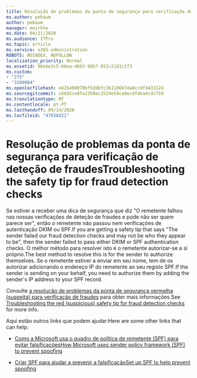 ```yaml
---
title: Resolução de problemas da ponta de segurança para verificação de deteção de fraudes
ms.author: pebaum
author: pebaum
manager: mnirkhe
ms.date: 04/21/2020
ms.audience: ITPro
ms.topic: article
ms.service: o365-administration
ROBOTS: NOINDEX, NOFOLLOW
localization_priority: Normal
ms.assetid: 96ebe3c5-66ea-4662-98b7-052c2181c2f3
ms.custom:
- "275"
- "3100004"
ms.openlocfilehash: e42b498070bf5d9bfc36110667da8cc0fd431524
ms.sourcegitcommit: c6692ce0fa1358ec3529e59ca0ecdfdea4cdc759
ms.translationtype: MT
ms.contentlocale: pt-PT
ms.lasthandoff: 09/14/2020
ms.locfileid: "47658421"
---
```

# <a name="troubleshooting-the-safety-tip-for-fraud-detection-checks"></a><span data-ttu-id="68fc5-102">Resolução de problemas da ponta de segurança para verificação de deteção de fraudes</span><span class="sxs-lookup"><span data-stu-id="68fc5-102">Troubleshooting the safety tip for fraud detection checks</span></span>

<span data-ttu-id="68fc5-103">Se estiver a receber uma dica de segurança que diz "O remetente falhou nas nossas verificações de deteção de fraudes e pode não ser quem parece ser", então o remetente não passou nem verificações de autenticação DKIM ou SPF.</span><span class="sxs-lookup"><span data-stu-id="68fc5-103">If you are getting a safety tip that says "The sender failed our fraud detection checks and may not be who they appear to be", then the sender failed to pass either DKIM or SPF authentication checks.</span></span> <span data-ttu-id="68fc5-104">O melhor método para resolver isto é o remetente autorizar-se a si próprio.</span><span class="sxs-lookup"><span data-stu-id="68fc5-104">The best method to resolve this is for the sender to authorize themselves.</span></span> <span data-ttu-id="68fc5-105">Se o remetente estiver a enviar em seu nome, tem de os autorizar adicionando o endereço IP do remetente ao seu registo SPF.</span><span class="sxs-lookup"><span data-stu-id="68fc5-105">If the sender is sending on your behalf, you need to authorize them by adding the sender's IP address to your SPF record.</span></span>
  
<span data-ttu-id="68fc5-106">Consulte [a resolução de problemas da ponta de segurança vermelha (suspeita) para verificação de fraudes](https://blogs.msdn.microsoft.com/tzink/2016/11/02/troubleshooting-the-red-suspicious-safety-tip-for-fraud-detection-checks/) para obter mais informações.</span><span class="sxs-lookup"><span data-stu-id="68fc5-106">See [Troubleshooting the red (suspicious) safety tip for fraud detection checks](https://blogs.msdn.microsoft.com/tzink/2016/11/02/troubleshooting-the-red-suspicious-safety-tip-for-fraud-detection-checks/) for more info.</span></span>
  
<span data-ttu-id="68fc5-107">Aqui estão outros links que podem ajudar:</span><span class="sxs-lookup"><span data-stu-id="68fc5-107">Here are some other links that can help:</span></span>
  
- [<span data-ttu-id="68fc5-108">Como a Microsoft usa o quadro de política de remetente (SPF) para evitar falsificações</span><span class="sxs-lookup"><span data-stu-id="68fc5-108">How Microsoft uses sender policy framework (SPF) to prevent spoofing</span></span>](https://docs.microsoft.com/microsoft-365/security/office-365-security/how-office-365-uses-spf-to-prevent-spoofing)

- [<span data-ttu-id="68fc5-109">Criar SPF para ajudar a prevenir a falsificação</span><span class="sxs-lookup"><span data-stu-id="68fc5-109">Set up SPF to help prevent spoofing</span></span>](https://docs.microsoft.com/microsoft-365/security/office-365-security/set-up-spf-in-office-365-to-help-prevent-spoofing)
